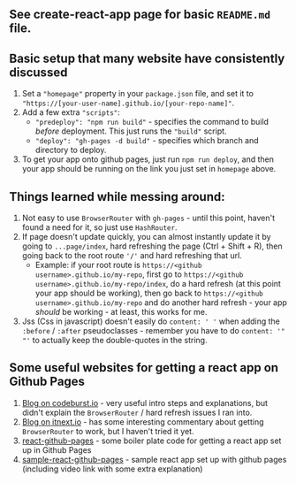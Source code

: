 ## See create-react-app page for basic `README.md` file.

## Basic setup that many website have consistently discussed
1. Set a `"homepage"` property in your `package.json` file, and set it to `"https://[your-user-name].github.io/[your-repo-name]"`.
1. Add a few extra `"scripts"`:
    - `"predeploy": "npm run build"` - specifies the command to build *before* deployment. This just runs the `"build"` script.
    - `"deploy": "gh-pages -d build"` - specifies which branch and directory to deploy.
1. To get your app onto github pages, just run `npm run deploy`, and then your app should be running on the link you just set in `homepage` above.

## Things learned while messing around:
1. Not easy to use `BrowserRouter` with `gh-pages` - until this point, haven't found a need for it, so just use `HashRouter`.
1. If page doesn't update quickly, you can almost instantly update it by going to `...page/index`, hard refreshing the page (Ctrl + Shift + R), then going back to the root route `'/'` and hard refreshing that url.
    - Example: if your root route is `https://<github username>.github.io/my-repo`, first go to `https://<github username>.github.io/my-repo/index`, do a hard refresh (at this point your app should be working), then go back to `https://<github username>.github.io/my-repo` and do another hard refresh - your app *should* be working - at least, this works for me.
1. Jss (Css in javascript) doesn't easily do `content: ' '` when adding the `:before` / `:after` pseudoclasses - remember you have to do `content: '" "'` to actually keep the double-quotes in the string.

## Some useful websites for getting a react app on Github Pages
1. [Blog on codeburst.io](https://codeburst.io/deploy-react-to-github-pages-to-create-an-amazing-website-42d8b09cd4d) - very useful intro steps and explanations, but didn't explain the `BrowserRouter` / hard refresh issues I ran into.
1. [Blog on itnext.io](https://itnext.io/so-you-want-to-host-your-single-age-react-app-on-github-pages-a826ab01e48) - has some interesting commentary about getting `BrowserRouter` to work, but I haven't tried it yet.
1. [react-github-pages](https://github.com/rafrex/react-github-pages) - some boiler plate code for getting a react app set up in Github Pages
1. [sample-react-github-pages](https://github.com/benawad/sample-react-github-pages) - sample react app set up with github pages (including video link with some extra explanation)